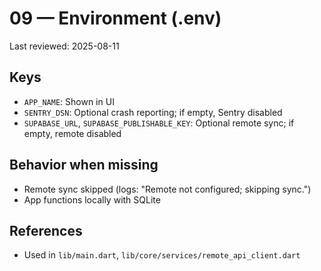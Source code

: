 # 09 — Environment (.env)

Last reviewed: 2025-08-11

## Keys

- `APP_NAME`: Shown in UI
- `SENTRY_DSN`: Optional crash reporting; if empty, Sentry disabled
- `SUPABASE_URL`, `SUPABASE_PUBLISHABLE_KEY`: Optional remote sync; if empty, remote disabled

## Behavior when missing

- Remote sync skipped (logs: "Remote not configured; skipping sync.")
- App functions locally with SQLite

## References

- Used in `lib/main.dart`, `lib/core/services/remote_api_client.dart`
